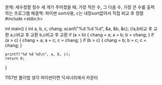 문제: 세수정렬
정수 세 개가 주어졌을 때, 가장 작은 수, 그 다음 수, 가장 큰 수를 출력하는 프로그램
해결책: 파이썬 sort사용, c는 내장sort없어서 직접 비교 후 정렬
#include <stdio.h>

int main() {
    int a, b, c, chang;
    scanf("%d %d %d", &a, &b, &c);
    //a,b비교 후 교환 a,c비교 후 교환 b,c비교 후 교환
    if (a > b) { chang = a; a = b; b = chang; }
    if (a > c) { chang = a; a = c; c = chang; }
    if (b > c) { chang = b; b = c; c = chang; }

    printf("%d %d %d\n", a, b, c);
    return 0;
}

1157번
풀이법 생각 파이썬이면 딕셔너리에서 카운터
